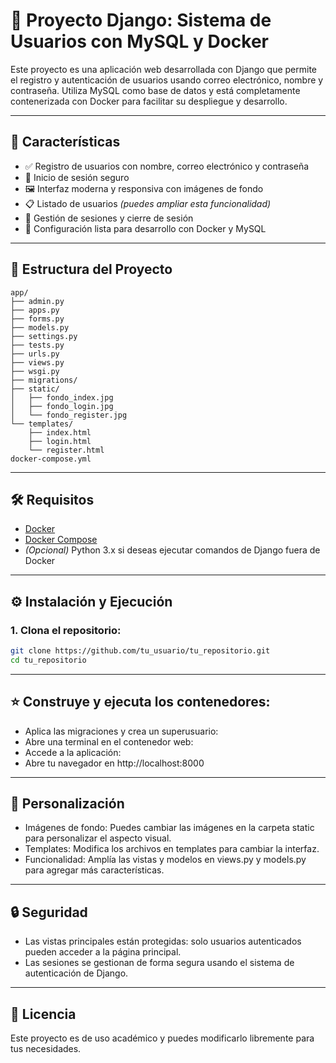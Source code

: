 # 🐍 Proyecto Django: Sistema de Usuarios con MySQL y Docker

Este proyecto es una aplicación web desarrollada con Django que permite el registro y autenticación de usuarios usando correo electrónico, nombre y contraseña. Utiliza MySQL como base de datos y está completamente contenerizada con Docker para facilitar su despliegue y desarrollo.

---

## 🚀 Características

- ✅ Registro de usuarios con nombre, correo electrónico y contraseña  
- 🔐 Inicio de sesión seguro  
- 🖼️ Interfaz moderna y responsiva con imágenes de fondo  
- 📋 Listado de usuarios *(puedes ampliar esta funcionalidad)*  
- 🧠 Gestión de sesiones y cierre de sesión  
- 🐳 Configuración lista para desarrollo con Docker y MySQL  

---

## 📁 Estructura del Proyecto

```plaintext
app/
├── admin.py
├── apps.py
├── forms.py
├── models.py
├── settings.py
├── tests.py
├── urls.py
├── views.py
├── wsgi.py
├── migrations/
├── static/
│   ├── fondo_index.jpg
│   ├── fondo_login.jpg
│   └── fondo_register.jpg
└── templates/
    ├── index.html
    ├── login.html
    └── register.html
docker-compose.yml
```
---

## 🛠️ Requisitos

- [Docker](https://www.docker.com/)
- [Docker Compose](https://docs.docker.com/compose/)
- *(Opcional)* Python 3.x si deseas ejecutar comandos de Django fuera de Docker

---

## ⚙️ Instalación y Ejecución

### 1. Clona el repositorio:

```bash
git clone https://github.com/tu_usuario/tu_repositorio.git
cd tu_repositorio
```

---

## ⭐ Construye y ejecuta los contenedores:

- Aplica las migraciones y crea un superusuario:
- Abre una terminal en el contenedor web:
- Accede a la aplicación:
- Abre tu navegador en http://localhost:8000

---

## 🎨 Personalización
- Imágenes de fondo: Puedes cambiar las imágenes en la carpeta static para personalizar el aspecto visual.
- Templates: Modifica los archivos en templates para cambiar la interfaz.
- Funcionalidad: Amplía las vistas y modelos en views.py y models.py para agregar más características.

---

## 🔒 Seguridad
- Las vistas principales están protegidas: solo usuarios autenticados pueden acceder a la página principal.
- Las sesiones se gestionan de forma segura usando el sistema de autenticación de Django.

---

## 📄 Licencia
Este proyecto es de uso académico y puedes modificarlo libremente para tus necesidades.
